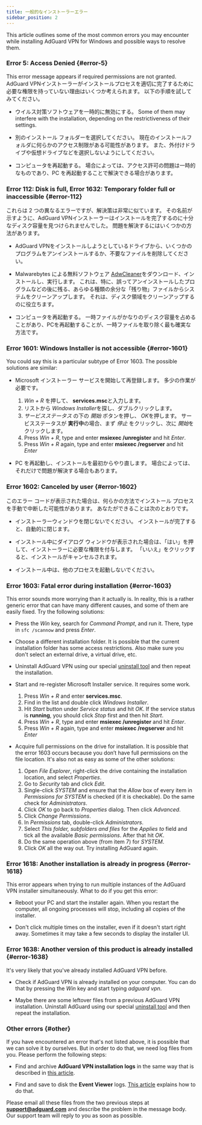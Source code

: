 ```yaml
---
title: 一般的なインストーラーエラー
sidebar_position: 2
---
```


This article outlines some of the most common errors you may encounter while installing AdGuard VPN for Windows and possible ways to resolve them.

### Error 5: Access Denied {#error-5}

This error message appears if required permissions are not granted. AdGuard VPNインストーラーがインストールプロセスを適切に完了するために必要な権限を持っていない理由はいくつか考えられます。 以下の手順を試してみてください。

- ウイルス対策ソフトウェアを一時的に無効にする。 Some of them may interfere with the installation, depending on the restrictiveness of their settings.

- 別のインストール フォルダーを選択してください。 現在のインストールフォルダに何らかのアクセス制限がある可能性があります。 また、外付けドライブや仮想ドライブなどを選択しないようにしてください。

- コンピュータを再起動する。 場合によっては、アクセス許可の問題は一時的なものであり、PC を再起動することで解決できる場合があります。

### Error 112: Disk is full, Error 1632: Temporary folder full or inaccessible {#error-112}

これらは 2 つの異なるエラーですが、解決策は非常に似ています。 その名前が示すように、AdGuard VPNインストーラーはインストールを完了するのに十分なディスク容量を見つけられませんでした。 問題を解決するにはいくつかの方法があります。

- AdGuard VPNをインストールしようとしているドライブから、いくつかのプログラムをアンインストールするか、不要なファイルを削除してください。

- Malwarebytes による無料ソフトウェア [AdwCleaner](http://www.bleepingcomputer.com/download/adwcleaner/)をダウンロード、インストールし、実行します。 これは、特に、誤ってアンインストールしたプログラムなどの後に残る、あらゆる種類の余分な「残り物」ファイルからシステムをクリーンアップします。 それは、ディスク領域をクリーンアップするのに役立ちます。

- コンピュータを再起動する。 一時ファイルがかなりのディスク容量を占めることがあり、PCを再起動することが、一時ファイルを取り除く最も確実な方法です。

### Error 1601: Windows Installer is not accessible {#error-1601}

You could say this is a particular subtype of Error 1603. The possible solutions are similar:

- Microsoft インストーラー サービスを開始して再登録します。 多少の作業が必要です。

    1. *Win + R* を押して、 **services.msc**と入力します。
    1. リストから *Windows Installer*を探し、ダブルクリックします。
    1. *サービスステータス* の下の *開始* ボタンを押し、 *OK*を押します。 サービスステータスが **実行中**の場合、まず *停止* をクリックし、次に *開始*をクリックします。
    1. Press *Win + R*, type and enter **msiexec /unregister** and hit *Enter*.
    1. Press *Win + R* again, type and enter **msiexec /regserver** and hit *Enter*

- PC を再起動し、インストールを最初からやり直します。 場合によっては、それだけで問題が解決する場合もあります。

### Error 1602: Canceled by user {#error-1602}

このエラー コードが表示された場合は、何らかの方法でインストール プロセスを手動で中断した可能性があります。 あなたができることは次のとおりです。

- インストーラーウィンドウを閉じないでください。 インストールが完了すると、自動的に閉じます。

- インストール中にダイアログ ウィンドウが表示された場合は、「はい」を押して、インストーラーに必要な権限を付与します。 「いいえ」をクリックすると、インストールがキャンセルされます。

- インストール中は、他のプロセスを起動しないでください。

### Error 1603: Fatal error during installation {#error-1603}

This error sounds more worrying than it actually is. In reality, this is a rather generic error that can have many different causes, and some of them are easily fixed. Try the following solutions:

- Press the *Win* key, search for *Command Prompt*, and run it. There, type in `sfc /scannow` and press *Enter*.

- Choose a different installation folder. It is possible that the current installation folder has some access restrictions. Also make sure you don't select an external drive, a virtual drive, etc.

- Uninstall AdGuard VPN using our special [uninstall tool](/adguard-vpn-for-windows/installation#advanced) and then repeat the installation.

- Start and re-register Microsoft Installer service. It requires some work.

    1. Press *Win + R* and enter **services.msc**.
    1. Find in the list and double click *Windows Installer*.
    1. Hit *Start* button under *Service status* and hit *OK*. If the service status is **running**, you should click *Stop* first and then hit *Start*.
    1. Press *Win + R*, type and enter **msiexec /unregister** and hit *Enter*.
    1. Press *Win + R* again, type and enter **msiexec /regserver** and hit *Enter*

- Acquire full permissions on the drive for installation. It is possible that the error 1603 occurs because you don’t have full permissions on the file location. It's also not as easy as some of the other solutions:

    1. Open *File Explorer*, right-click the drive containing the installation location, and select *Properties*.
    1. Go to *Security* tab and click *Edit*.
    1. Single-click *SYSTEM* and ensure that the *Allow* box of every item in *Permissions for SYSTEM* is checked (if it is checkable). Do the same check for *Administrators*.
    1. Click *OK* to go back to *Properties* dialog. Then click *Advanced*.
    1. Click *Change Permissions*.
    1. In *Permissions* tab, double-click *Administrators*.
    1. Select *This folder, subfolders and files* for the *Applies to* field and tick all the available *Basic permissions*. After that hit *OK*.
    1. Do the same operation above (from item 7) for *SYSTEM*.
    1. Click *OK* all the way out. Try installing AdGuard again.

### Error 1618: Another installation is already in progress {#error-1618}

This error appears when trying to run multiple instances of the AdGuard VPN installer simultaneously. What to do if you get this error:

- Reboot your PC and start the installer again. When you restart the computer, all ongoing processes will stop, including all copies of the installer.

- Don't click multiple times on the installer, even if it doesn't start right away. Sometimes it may take a few seconds to display the installer UI.

### Error 1638: Another version of this product is already installed {#error-1638}

It's very likely that you've already installed AdGuard VPN before.

- Check if AdGuard VPN is already installed on your computer. You can do that by pressing the *Win* key and start typing *adguard vpn*.

- Maybe there are some leftover files from a previous AdGuard VPN installation. Uninstall AdGuard using our special [uninstall tool](/adguard-vpn-for-windows/installation#advanced) and then repeat the installation.

### Other errors {#other}

If you have encountered an error that's not listed above, it is possible that we can solve it by ourselves. But in order to do that, we need log files from you. Please perform the following steps:

- Find and archive **AdGuard VPN installation logs** in the same way that is described in [this article](https://adguard.com/kb/adguard-for-windows/solving-problems/installation-logs/).

- Find and save to disk the **Event Viewer** logs. [This article](https://adguard.com/kb/adguard-for-windows/solving-problems/system-logs/) explains how to do that.

Please email all these files from the two previous steps at **support@adguard.com** and describe the problem in the message body. Our support team will reply to you as soon as possible.
